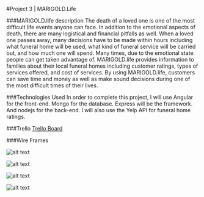 #Project 3 | MARIGOLD.Life

###MARIGOLD.life description
The death of a loved one is one of the most difficult life events anyone can face.  In addition to the emotional aspects of death, there are many logistical and financial pitfalls as well.  When a loved one passes away, many decisions have to be made within hours including what funeral home will be used, what kind of funeral service will be carried out, and how much one will spend.  Many times, due to the emotional state people can get taken advantage of.  MARIGOLD.life provides information to families about their local funeral homes including customer ratings, types of services offered, and cost of services.  By using MARIGOLD.life, customers can save time and money as well as make sound decisions during one of the most difficult times of their lives.  

###Technologies Used
In order to complete this project, I will use Angular for the front-end.  Mongo for the database.  Express will be the framework.  And nodejs for the back-end.  I will also use the Yelp API for funeral home ratings.  

###Trello
[Trello Board](https://trello.com/b/ZnY3vd47/marigold)

###Wire Frames

![alt text](http://i.imgur.com/km7wo02.png "Landing Page")

![alt text](http://i.imgur.com/HczoHlT.png "Search Results")

![alt text](http://i.imgur.com/s6Y45Hi.png "Show Page")

![alt text](http://i.imgur.com/C6NYxPU.png "ERD")






